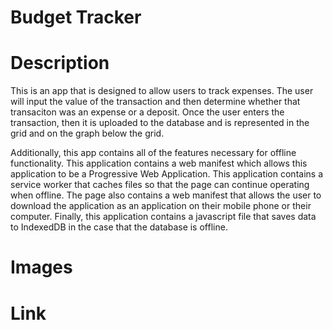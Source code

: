 # Budget Tracker

# Description

This is an app that is designed to allow users to track expenses. The user will input the value of the transaction and then determine whether that transaciton was an expense or a deposit. Once the user enters the transaction, then it is uploaded to the database and is represented in the grid and on the graph below the grid.

Additionally, this app contains all of the features necessary for offline functionality. This application contains a web manifest which allows this application to be a Progressive Web Application. This application contains a service worker that caches files so that the page can continue operating when offline. The page also contains a web manifest that allows the user to download the application as an application on their mobile phone or their computer. Finally, this application contains a javascript file that saves data to IndexedDB in the case that the database is offline.

# Images

# Link
